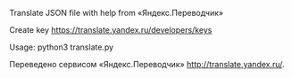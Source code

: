 Translate JSON file with help from «Яндекс.Переводчик»

Create key https://translate.yandex.ru/developers/keys

Usage: python3 translate.py

Переведено сервисом «Яндекс.Переводчик» http://translate.yandex.ru/.
